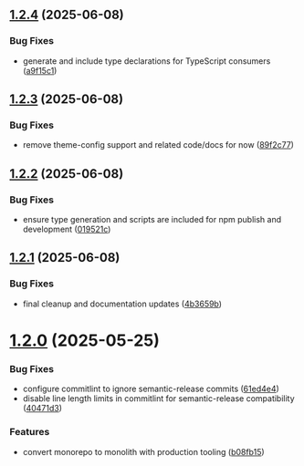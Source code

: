 ## [1.2.4](https://github.com/phoinixi/resuml/compare/v1.2.3...v1.2.4) (2025-06-08)


### Bug Fixes

* generate and include type declarations for TypeScript consumers ([a9f15c1](https://github.com/phoinixi/resuml/commit/a9f15c1f121c50f0638e01ea34cdc4eb22c4aecb))

## [1.2.3](https://github.com/phoinixi/resuml/compare/v1.2.2...v1.2.3) (2025-06-08)


### Bug Fixes

* remove theme-config support and related code/docs for now ([89f2c77](https://github.com/phoinixi/resuml/commit/89f2c775089d91b03b4cfdd1519697816ba31daf))

## [1.2.2](https://github.com/phoinixi/resuml/compare/v1.2.1...v1.2.2) (2025-06-08)


### Bug Fixes

* ensure type generation and scripts are included for npm publish and development ([019521c](https://github.com/phoinixi/resuml/commit/019521c747d0a82e86f2afa38fb559cb4aaa36bc))

## [1.2.1](https://github.com/phoinixi/resuml/compare/v1.2.0...v1.2.1) (2025-06-08)


### Bug Fixes

* final cleanup and documentation updates ([4b3659b](https://github.com/phoinixi/resuml/commit/4b3659b653e89242f360644673e5574a58e7d080))

# [1.2.0](https://github.com/phoinixi/resuml/compare/v1.1.2...v1.2.0) (2025-05-25)

### Bug Fixes

- configure commitlint to ignore semantic-release commits ([61ed4e4](https://github.com/phoinixi/resuml/commit/61ed4e4d09501efca0dceaddaafc4158115c0d6a))
- disable line length limits in commitlint for semantic-release compatibility ([40471d3](https://github.com/phoinixi/resuml/commit/40471d3ed9e1866fa49a9d4105bcaad63254f56d))

### Features

- convert monorepo to monolith with production tooling ([b08fb15](https://github.com/phoinixi/resuml/commit/b08fb1597606abcb88837e955b382a1286ac5a25))
